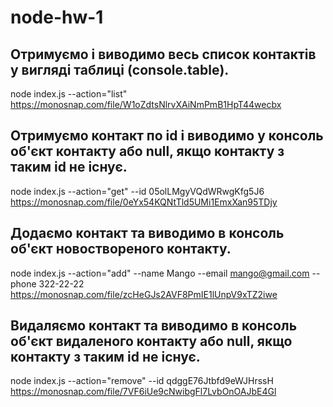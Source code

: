 # node-hw-1
## Отримуємо і виводимо весь список контактів у вигляді таблиці (console.table).
node index.js --action="list" https://monosnap.com/file/W1oZdtsNlrvXAiNmPmB1HpT44wecbx

## Отримуємо контакт по id і виводимо у консоль об'єкт контакту або null, якщо контакту з таким id не існує.
node index.js --action="get" --id 05olLMgyVQdWRwgKfg5J6 https://monosnap.com/file/0eYx54KQNtTld5UMi1EmxXan95TDjy

## Додаємо контакт та виводимо в консоль об'єкт новоствореного контакту.
node index.js --action="add" --name Mango --email mango@gmail.com --phone 322-22-22 https://monosnap.com/file/zcHeGJs2AVF8PmIE1lUnpV9xTZ2iwe

## Видаляємо контакт та виводимо в консоль об'єкт видаленого контакту або null, якщо контакту з таким id не існує.
node index.js --action="remove" --id qdggE76Jtbfd9eWJHrssH https://monosnap.com/file/7VF6iUe9cNwibgFl7LvbOnOAJbE4Gl
